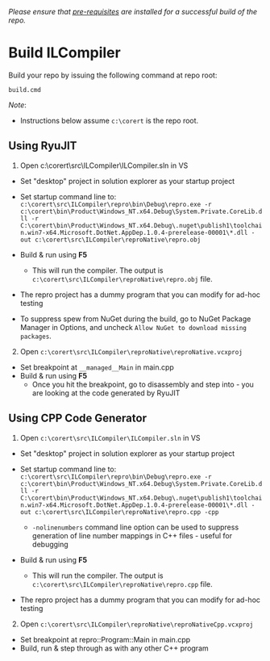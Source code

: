 _Please ensure that [pre-requisites](prerequisites-for-building.md) are installed for a successful build of the repo._

# Build ILCompiler #

Build your repo by issuing the following command at repo root:

```
build.cmd
```

_Note_:

* Instructions below assume `c:\corert` is the repo root.

## Using RyuJIT ##

1. Open c:\corert\src\ILCompiler\ILCompiler.sln in VS

  - Set "desktop" project in solution explorer as your startup project

  - Set startup command line to:
`c:\corert\src\ILCompiler\repro\bin\Debug\repro.exe -r c:\corert\bin\Product\Windows_NT.x64.Debug\System.Private.CoreLib.dll -r C:\corert\bin\Product\Windows_NT.x64.Debug\.nuget\publish1\toolchain.win7-x64.Microsoft.DotNet.AppDep.1.0.4-prerelease-00001\*.dll -out c:\corert\src\ILCompiler\reproNative\repro.obj`

  - Build & run using **F5**
    - This will run the compiler. The output is `c:\corert\src\ILCompiler\reproNative\repro.obj` file.

  - The repro project has a dummy program that you can modify for ad-hoc testing

  - To suppress spew from NuGet during the build, go to NuGet Package Manager in Options, and uncheck `Allow NuGet to download missing packages`.

2. Open `c:\corert\src\ILCompiler\reproNative\reproNative.vcxproj`

  - Set breakpoint at ```__managed__Main``` in main.cpp
  - Build & run using **F5**
    - Once you hit the breakpoint, go to disassembly and step into - you are looking at the code generated by RyuJIT


## Using CPP Code Generator ##

1. Open `c:\corert\src\ILCompiler\ILCompiler.sln` in VS

  - Set "desktop" project in solution explorer as your startup project

  - Set startup command line to:
`c:\corert\src\ILCompiler\repro\bin\Debug\repro.exe -r c:\corert\bin\Product\Windows_NT.x64.Debug\System.Private.CoreLib.dll -r C:\corert\bin\Product\Windows_NT.x64.Debug\.nuget\publish1\toolchain.win7-x64.Microsoft.DotNet.AppDep.1.0.4-prerelease-00001\*.dll -out c:\corert\src\ILCompiler\reproNative\repro.cpp -cpp`

    - `-nolinenumbers` command line option can be used to suppress generation of line number mappings in C++ files - useful for debugging

  - Build & run using **F5**
    - This will run the compiler. The output is `c:\corert\src\ILCompiler\reproNative\repro.cpp` file.

  - The repro project has a dummy program that you can modify for ad-hoc testing

2. Open `c:\corert\src\ILCompiler\reproNative\reproNativeCpp.vcxproj`

  - Set breakpoint at repro::Program::Main in main.cpp
  - Build, run & step through as with any other C++ program
